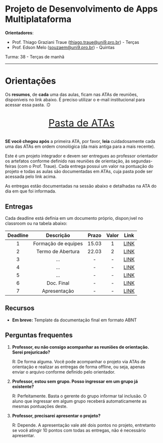 # Projeto de Desenvolvimento de Apps Multiplataforma

**Orientadores**: 
 - Prof. Thiago Graziani Traue (thiago.traue@uni9.pro.br) - Terças
 - Prof. Edson Melo (souzaem@uni9.pro.br) - Quintas


Turma: 38 - Terças de manhã


***


# Orientações

Os **resumos**, de **cada** uma das aulas, ficam nas ATAs de reuniões, disponíveis no link abaixo. É preciso utilizar o e-mail institucional para acessar essa pasta. :D

<p style="font-size:2.3em;text-align:center">
    <a href="https://drive.google.com/drive/folders/12wOfaRvrnpfKdKbvDlfuQgTIpIrdQqxc?usp=sharing" target="_blank">Pasta de ATAs</a>
</p>

**SE você chegou após** a primeira ATA, por favor, **leia** cuidadosamente cada uma das ATAs em ordem cronológica (da mais antiga para a mais recente).

Este é um projeto integrador e devem ser entregues ao professor orientador os artefatos conforme definido nas reuniões de orientação, às segundas-feiras (com o Prof. Traue). Cada entrega possui um valor na pontuação do projeto e todas as aulas são documentadas em ATAs, cuja pasta pode ser acessada pelo link acima. 

As entregas estão documentadas na sessão abaixo e detalhadas na ATA do dia em que foi informada.


## Entregas


Cada deadline está definia em um documento próprio, dispon;ivel no classroom ou na tabela abaixo:

| Deadline |      Descrição      | Prazo | Valor |   Link                                                                                                  |
|:--------:|:-------------------:|:-----:|:-----:|:-------------------------------------------------------------------------------------------------------:|
|    1     | Formação de equipes | 15.03 |   1   |[LINK](https://docs.google.com/document/d/1cBPRUBLCjbOe_UwIOp_RCck0uJE6eptOAeu7btFYk5A/edit?usp=sharing) |
|    2     | Termo de Abertura   | 22.03 |   2   |[LINK](https://docs.google.com/document/d/1r1z2-CMk-nj0WUHAZnu82MoMUkxKNnPNSNx-bdt6HXE/edit?usp=sharing) |
|    3     | ...                 |   -   |   -   |[LINK]() |
|    4     | ...                 |   -   |   -   |[LINK]() |
|    5     | ...                 |   -   |   -   |[LINK]() |
|    6     | Doc. Final          |   -   |   -   |[LINK]() |
|    7     | Apresentação        |   -   |   -   |[LINK]() |



## Recursos

 - **Em breve:** Template da documentação final em formato ABNT



## Perguntas frequentes

1. **Professor, eu não consigo acompanhar as reuniões de orientação. Serei prejuricado?**
    
    R: De forma alguma. Você pode acompanhar o projeto via ATAs de orientação e realizar as entregas de forma offline, ou seja, apenas enviar o arquivo conforme definido pelo orientador.


2. **Professor, estou sem grupo. Posso ingressar em um grupo já existente?**
    
    R: Perfeitamente. Basta o gerente do grupo informar tal inclusão. O aluno que ingressar em algum grupo receberá automaticamente as mesmas pontuações deste.

3. **Professor, precisarei apresentar o projeto?**
    
    R: Depende. A apresentação vale até dois pontos no projeto, entretanto se você atingir 10 pontos com todas as entregas, não é necessário apresentar.    